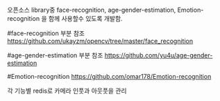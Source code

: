 #
오픈소스 library중 face-recognition, age-gender-estimation, Emotion-recognition 을 함께 사용할수 있도록 개발함.

#face-recognition 부분 참조
https://github.com/ukayzm/opencv/tree/master/face_recognition

#age-gender-estimation 부분 참조
https://github.com/yu4u/age-gender-estimation

#Emotion-recognition 
https://github.com/omar178/Emotion-recognition

각 기능별 redis로 카메라 인풋과 아웃풋을 관리
